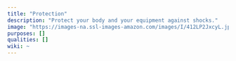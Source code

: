 ```yaml
---
title: "Protection"
description: "Protect your body and your equipment against shocks."
image: "https://images-na.ssl-images-amazon.com/images/I/412LP2JxcyL.jpg"
purposes: []
qualities: []
wiki: ~
---
```

